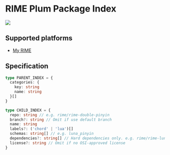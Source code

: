 # RIME Plum Package Index
![](https://img.shields.io/github/license/LibreService/rppi)

## Supported platforms
* [My RIME](https://github.com/LibreService/my_rime)

## Specification
```ts
type PARENT_INDEX = {
  categories: {
    key: string
    name: string
  }[]
}

type CHILD_INDEX = {
  repo: string // e.g. rime/rime-double-pinyin
  branch?: string // Omit if use default branch
  name: string
  labels?: ('chord' | 'lua')[]
  schemas: string[] // e.g. luna_pinyin
  dependencies?: string[] // Hard dependencies only. e.g. rime/rime-luna-pinyin
  license?: string // Omit if no OSI-approved license
}
```
